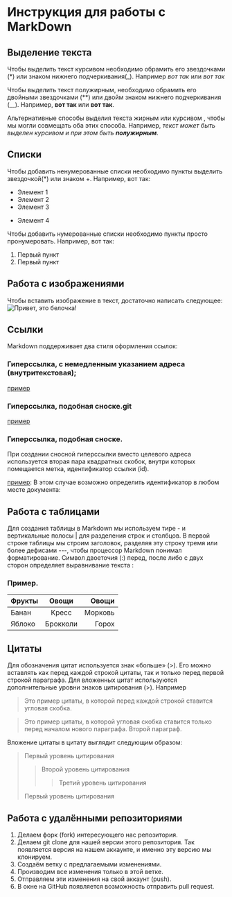 # Инструкция для работы с MarkDown

## Выделение текста

Чтобы выделить текст курсивом необходимо обрамить его звездочками (*) или знаком нижнего подчеркивания(_). Например *вот так* или _вот так_

Чтобы выделить текст полужирным, необходимо обрамить его двойными звездочками (**) или двойм знаком нижнего подчеркивания (__). Например, **вот так** или __вот так__.

Альтернативные способы выделия текста жирным или курсивом , чтобы мы могли совмещать оба этих способа. Например, _текст может быть выделен курсивом и при этом быть **полужирным**_.

## Списки

Чтобы добавить ненумерованные списки необходимо пункты выделить звездочкой(*) или знаком +. Например, вот так:
* Элемент 1
* Элемент 2
* Элемент 3
+ Элемент 4

Чтобы добавить нумерованные списки необходимо пункты просто пронумеровать. Например, вот так:
1. Первый пункт
2. Первый пункт

## Работа с изображениями

Чтобы вставить изображение в текст, достаточно написать следующее:
![Привет, это белочка!](bilka_ta_tulpan.jpg)

## Ссылки

Markdown поддерживает два стиля оформления ссылок:

### Гиперссылка, с немедленным указанием адреса (внутритекстовая);
  [пример](http://gb.ru/ " GeekBrains ")
### Гиперссылка, подобная сноске.git
 [пример](http://example.com/ "Необязательная подсказка")
### Гиперссылка, подобная сноске.

  При создании сносной гиперссылки вместо целевого адреса используется вторая пара квадратных скобок, внутри которых помещается метка, идентификатор ссылки (id).

[пример][id]:
В этом случае возможно определить идентификатор в любом месте документа:

[id]: http://gb.ru/ "GeekBrains"

## Работа с таблицами

Для создания таблицы в Markdown мы используем тире - и вертикальные полосы | для разделения строк и столбцов. 
В первой строке таблицы мы строим заголовок, разделяя эту строку тремя или более дефисами ---, чтобы процессор Markdown понимал форматирование. Символ двоеточия (:) перед, после либо с двух сторон определяет выравнивание текста :
### Пример.
| Фрукты  | Овощи | Овощи |
| :---   | :---:    | ---:    |
| Банан    | Кресс   | Морковь |
| Яблоко    | Брокколи | Горох |
## Цитаты

Для обозначения цитат используется знак «больше» (>). Его можно вставлять как перед каждой строкой цитаты, так и только перед первой строкой параграфа. Для вложенных цитат используются дополнительные уровни знаков цитирования (>). Например
>Это пример цитаты,
>в которой перед каждой строкой
>ставится угловая скобка.

>Это пример цитаты,
в которой угловая скобка
ставится только перед началом нового параграфа.
>Второй параграф.

Вложение цитаты в цитату выглядит следующим образом:

> Первый уровень цитирования
>> Второй уровень цитирования
>>> Третий уровень цитирования
>
>Первый уровень цитирования

## Работа с удалёнными репозиториями

1. Делаем форк (fork) интересующего нас репозитория.
2. Делаем git clone для нашей версии этого репозитория. Так появляется версия на нашем
аккаунте, и именно эту версию мы клонируем.
3. Создаём ветку с предлагаемыми изменениями.
4. Производим все изменения только в этой ветке.
5. Отправляем эти изменения на свой аккаунт (push).
6. В окне на GitHub появляется возможность отправить pull request.